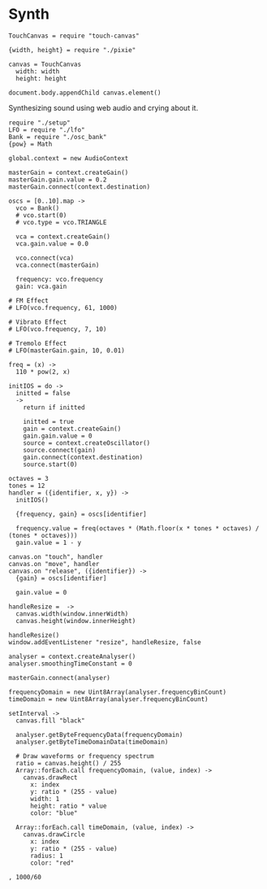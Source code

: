 Synth
=====

    TouchCanvas = require "touch-canvas"

    {width, height} = require "./pixie"

    canvas = TouchCanvas
      width: width
      height: height

    document.body.appendChild canvas.element()

Synthesizing sound using web audio and crying about it.

    require "./setup"
    LFO = require "./lfo"
    Bank = require "./osc_bank"
    {pow} = Math

    global.context = new AudioContext

    masterGain = context.createGain()
    masterGain.gain.value = 0.2
    masterGain.connect(context.destination)

    oscs = [0..10].map ->
      vco = Bank()
      # vco.start(0)
      # vco.type = vco.TRIANGLE

      vca = context.createGain()
      vca.gain.value = 0.0

      vco.connect(vca)
      vca.connect(masterGain)

      frequency: vco.frequency
      gain: vca.gain

    # FM Effect
    # LFO(vco.frequency, 61, 1000)

    # Vibrato Effect
    # LFO(vco.frequency, 7, 10)

    # Tremolo Effect
    # LFO(masterGain.gain, 10, 0.01)

    freq = (x) ->
      110 * pow(2, x)

    initIOS = do ->
      initted = false
      ->
        return if initted

        initted = true
        gain = context.createGain()
        gain.gain.value = 0
        source = context.createOscillator()
        source.connect(gain)
        gain.connect(context.destination)
        source.start(0)

    octaves = 3
    tones = 12
    handler = ({identifier, x, y}) ->
      initIOS()

      {frequency, gain} = oscs[identifier]

      frequency.value = freq(octaves * (Math.floor(x * tones * octaves) / (tones * octaves)))
      gain.value = 1 - y

    canvas.on "touch", handler
    canvas.on "move", handler
    canvas.on "release", ({identifier}) ->
      {gain} = oscs[identifier]

      gain.value = 0

    handleResize =  ->
      canvas.width(window.innerWidth)
      canvas.height(window.innerHeight)

    handleResize()
    window.addEventListener "resize", handleResize, false

    analyser = context.createAnalyser()
    analyser.smoothingTimeConstant = 0

    masterGain.connect(analyser)

    frequencyDomain = new Uint8Array(analyser.frequencyBinCount)
    timeDomain = new Uint8Array(analyser.frequencyBinCount)

    setInterval ->
      canvas.fill "black"

      analyser.getByteFrequencyData(frequencyDomain)
      analyser.getByteTimeDomainData(timeDomain)

      # Draw waveforms or frequency spectrum
      ratio = canvas.height() / 255
      Array::forEach.call frequencyDomain, (value, index) ->
        canvas.drawRect
          x: index
          y: ratio * (255 - value)
          width: 1
          height: ratio * value
          color: "blue"

      Array::forEach.call timeDomain, (value, index) ->
        canvas.drawCircle
          x: index
          y: ratio * (255 - value)
          radius: 1
          color: "red"

    , 1000/60
